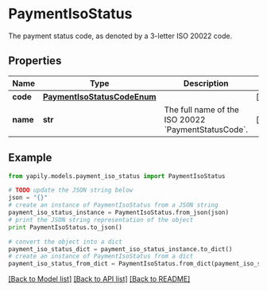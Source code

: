# PaymentIsoStatus

The payment status code, as denoted by a 3-letter ISO 20022 code.

## Properties
Name | Type | Description | Notes
------------ | ------------- | ------------- | -------------
**code** | [**PaymentIsoStatusCodeEnum**](PaymentIsoStatusCodeEnum.md) |  | [optional] 
**name** | **str** | The full name of the ISO 20022 &#x60;PaymentStatusCode&#x60;. | [optional] 

## Example

```python
from yapily.models.payment_iso_status import PaymentIsoStatus

# TODO update the JSON string below
json = "{}"
# create an instance of PaymentIsoStatus from a JSON string
payment_iso_status_instance = PaymentIsoStatus.from_json(json)
# print the JSON string representation of the object
print PaymentIsoStatus.to_json()

# convert the object into a dict
payment_iso_status_dict = payment_iso_status_instance.to_dict()
# create an instance of PaymentIsoStatus from a dict
payment_iso_status_from_dict = PaymentIsoStatus.from_dict(payment_iso_status_dict)
```
[[Back to Model list]](../README.md#documentation-for-models) [[Back to API list]](../README.md#documentation-for-api-endpoints) [[Back to README]](../README.md)


